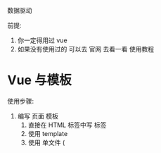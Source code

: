 数据驱动

前提: 

1. 你一定得用过 vue
2. 如果没有使用过的 可以去 官网 去看一看 使用教程


# Vue 与模板

使用步骤:

1. 编写 页面 模板 
   1. 直接在 HTML 标签中写 标签
   2. 使用 template
   3. 使用 单文件 ( <template /> )
2. 创建 Vue 的实例
   - 在 Vue 的构造函数中提供: data, methods, computed, watcher, props, ...
3. 将 Vue 挂载到 页面中 ( mount )

# 数据驱动模型

Vue 的执行流程

1. 获得模板: 模板中有 "坑"
2. 利用 Vue 构造函数中所提供的数据来 "填坑", 得到可以在页面中显示的 "标签了"
3. 将标签替换页面中原来有坑的标签

Vue 利用 我们提供的数据 和 页面中 模板 生成了 一个新的 HTML 标签 ( node 元素 ),
替换到了 页面中 放置模板的位置.


我们该怎么实现???


# 简单的模板渲染



# 虚拟 DOM

目标:

1. 怎么将真正的 DOM 转换为 虚拟 DOM
2. 怎么将虚拟 DOM 转换为 真正的 DOM

思路与深拷贝类似


# 函数科里化

参考资料:

- [函数式编程](https://llh911001.gitbooks.io/mostly-adequate-guide-chinese/content/)
- [维基百科](https://zh.wikipedia.org/wiki/%E6%9F%AF%E9%87%8C%E5%8C%96)

概念:

1. 科里化: 一个函数原本有多个参数, 之传入**一个**参数, 生成一个新函数, 由新函数接收剩下的参数来运行得到结构.
2. 偏函数: 一个函数原本有多个参数, 之传入**一部分**参数, 生成一个新函数, 由新函数接收剩下的参数来运行得到结构.
3. 高阶函数: 一个函数**参数是一个函数**, 该函数对参数这个函数进行加工, 得到一个函数, 这个加工用的函数就是高阶函数.

为什么要使用科里化? 为了提升性能. 使用科里化可以缓存一部分能力.

使用两个案例来说明:

1. 判断元素
2. 虚拟 DOM 的 render 方法

1. 判断元素:

Vue 本质上是使用 HTML 的字符串作为模板的, 将字符串的 模板 转换为 AST, 再转换为 VNode.

- 模板 -> AST
- AST -> VNode
- VNode -> DOM

那一个阶段最消耗性能?

最消耗性能是字符串解析 ( 模板 -> AST )

例子: let s = "1 + 2 * ( 3 + 4 * ( 5 + 6 ) )"
写一个程序, 解析这个表达式, 得到结果 ( 一般化 )
我们一般会将这个表达式转换为 "波兰式" 表达式, 然后使用栈结构来运算

在 Vue 中每一个标签可以是真正的 HTML 标签, 也可以是自定义组件, 问怎么区分???

在 Vue 源码中其实将所有可以用的 HTML 标签已经存起来了.

假设这里是考虑几个标签:

```js
let tags = 'div,p,a,img,ul,li'.split(',');
```

需要一个函数, 判断一个标签名是否为 内置的 标签

```js
function isHTMLTag( tagName ) {
  tagName = tagName.toLowerCase();
  if ( tags.indexOf( tagName ) > -1 ) return true;
  return false;
}
```

模板是任意编写的, 可以写的很简单, 也可以写到很复杂, indexOf 内部也是要循环的

如果有 6 中内置标签, 而模板中有 10 个标签需要判断, 那么就需要执行 60 次循环


2. 虚拟 DOM 的 render 方法

思考: vue 项目 *模板 转换为 抽象语法树* 需要执行几次??? 

- 页面一开始加载需要渲染
- 每一个属性 ( 响应式 ) 数据在发生变化的时候 要渲染
- watch, computed 等等

我们昨天写的代码 每次需要渲染的时候, 模板就会被解析一次 ( 注意, 这里我们简化了解析方法 )

render 的作用是将 虚拟 DOM 转换为 真正的 DOM 加到页面中

- 虚拟 DOM 可以降级理解为 AST
- 一个项目运行的时候 模板是不会变 的, 就表示 AST 是不会变的

我们可以将代码进行优化, 将 虚拟 DOM 缓存起来, 生成一个函数, 函数只需要传入数据 就可以得到 真正的 DOM





## 讨论

- 这样的闭包会内存泄漏吗老师?
  - 性能一定是会有问题
  - 尽可能的提高性能
- 原生的好多东西都忘记了，不知道从哪学起？


# 问题

问题:

- 没明白柯里化怎么就只要循环一次。昨天 讲的 
  - **缓存一部分行为**
- mountComponent 这个函数里面的内容 没太理解 ( 具体 )
- call


makeMap( [ 'div', 'p' ] ) 需要遍历这个数据 生成 键值对 

```
let set = {
  div: true
  p: true
}

set[ 'div' ] // ture

set[ 'Navigator' ] // undefined -> false
```

但是如果是使用的函数, 每次都需要循环遍历判断是不是数组中的


# 响应式原理

- 我们在使用 Vue 时候, 赋值属性获得属性都是直接使用的 Vue 实例
- 我们在设计属性值的时候, 页面的数据更新

```js
Object.defineProperty( 对象, '设置什么属性名', {
  writeable
  configurable
  enumerable:  控制属性是否可枚举, 是不是可以被 for-in 取出来
  set() {}  赋值触发
  get() {}  取值触发
} )
```

```js
// 简化后的版本
function defineReactive( target, key, value, enumerable ) {
  // 函数内部就是一个局部作用域, 这个 value 就只在函数内使用的变量 ( 闭包 )
  Object.defineProperty( target, key, {
    configurable: true,
    enumerable: !!enumerable,

    get () {
      console.log( `读取 o 的 ${key} 属性` ); // 额外
      return value;
    },
    set ( newVal ) {
      console.log( `设置 o 的 ${key} 属性为: ${newVal}` ); // 额外
      value = newVal;
    }
  } )
}
```


实际开发中对象一般是有多级

```js
let o = {
  list: [
    {  }
  ],
  ads: [
    { }
  ],
  user: {

  }
}
```

怎么处理呢??? 递归


对于对象可以使用 递归来响应式化, 但是数组我们也需要处理

- push
- pop
- shift
- unshift
- reverse
- sort
- splice

要做什么事情呢?

1. 在改变数组的数据的时候, 要发出通知
   - Vue 2 中的缺陷, 数组发生变化, 设置 length 没法通知 ( Vue 3 中使用 Proxy 语法 ES6 的语法解决了这个问题 )
2. 加入的元素应该变成响应式的

技巧: 如果一个函数已经定义了, 但是我们需要扩展其功能, 我们一般的处理办法:

1. 使用一个临时的函数名存储函数
2. 重新定义原来的函数
3. 定义扩展的功能
4. 调用临时的那个函数


扩展数组的 push 和 pop 怎么处理呢???

- 直接修改 prototype **不行**
- 修改要进行响应式化的数组的原型 ( __proto__ )

已经将对象改成响应式的了. 但是如果直接给对象赋值, 赋值另一个对象, 那么就不是响应式的了, 怎么办? ( 作业 )

```
// 继承关系: arr -> Array.prototype -> Object.prototype -> ...
// 继承关系: arr -> 改写的方法 -> Array.prototype -> Object.prototype -> ...
```





# 发布订阅模式

任务:

- 作业
- 代理方法 ( app.name, app._data.name )
- 事件模型 ( node: event 模块 )
- vue 中 Observer 与 Watcher 和 Dep

代理方法, 就是要将 app._data 中的成员 给 映射到 app 上 

由于需要在更新数据的时候, 更新页面的内容
所以 app._data 访问的成员 与 app 访问的成员应该时同一个成员

由于 app._data 已经是响应式的对象了, 所以只需要让 app 访问的成员去访问 app._data 的对应成员就可以了.

例如:

```js
app.name 转换为 app._data.name
app.xxx 转换为 app._data.xxx
```

引入了一个函数 proxy( target, src, prop ), 将 target 的操作 映射到 src.prop 上
这里是因为当时没有 `Proxy` 语法 ( ES6 )

我们之前处理的 rectify 方法已经不行了, 我们需要一个新的方法来处理

提供一个 Observer 的方法, 在方法中对 属性进行处理
可以将这个方法封装发到 initData 方法中


## 解释 proxy

```js
app._data.name
// vue 设计, 不希望访问 _ 开头的数据
// vue 中有一个潜规则:
//  - _ 开头的数据是私有数据
//  - $ 开头的是只读数据
app.name
// 将 对 _data.xxx 的访问 交给了 实例

// 重点: 访问 app 的 xxx 就是在访问 app._data.xxx
```

假设:

```js
var  o1 = { name: '张三' };
// 要有一个对象 o2, 在访问 o2.name 的时候想要访问的是 o1.name
Object.defineProperty( o2, 'name', {
  get() {
    return o1.name
  }
} );
```

访问 app 的 xxx 就是在访问 app._data.xxx

```js
Object.defineProperty( app, 'name', {
  get() {
    return app._data.name
  },
  set( newVal ) {
    app._data.name = newVal;
  }
} )
```

将属性的操作转换为 参数

```js
function proxy( app, key ) {
  Object.defineProperty( app, key, {
    get() {
      return app._data[ key ]
    },
    set( newVal ) {
      app._data[ key ] = newVal;
    }
  } )
}
```

问题: 

在 vue 中不仅仅是只有 data 属性, properties 等等 都会挂载到 Vue 实例上

```js
function proxy( app, prop, key ) {
  Object.defineProperty( app, key, {
    get() {
      return app[ prop ][ key ]
    },
    set( newVal ) {
      app[ prop ][ key ] = newVal;
    }
  } )
};

// 如果将 _data 的成员映射到 实例上
proxy( 实例, '_data', 属性名 )
// 如果要 _properties 的成员映射到 实例上
proxy( 实例, '_properties', 属性名 )
```

# 发布订阅模式

目标: 解耦, 让各个模块之间没有紧密的联系

现在的处理办法是 属性在更新的 时候 调用 mountComponent 方法. 

问题: mountComponent 更新的是什么??? (现在) 全部的页面 -> 当前虚拟 DOM 对应的页面 DOM

在 Vue 中, 整个的更新是按照组件为单位进行 **判断**, 已节点为单位进行更新.

- 如果代码中没有自定义组件, 那么在比较算法的时候, 我们会将全部的模板 对应的 虚拟 DOM 进行比较.
- 如果代码中含有自定义组件, 那么在比较算法的时候, 就会判断更新的是哪一些组件中的属性, 只会判断更新数据的组件, 其他组件不会更新.

复杂的页面是有很多组件构成. 每一个属性要更新的都要调用 更新的方法?

**目标, 如果修改了什么属性, 就尽可能只更新这些属性对应的页面 DOM**

这样就一定不能将更新的代码写死.

例子: 预售可能一个东西没有现货, 告诉老板, 如果东西到了 就告诉我. 

老板就是发布者
订阅什么东西作为中间媒介
我就是订阅者

使用代码的结构来描述:

1. 老板提供一个 账簿( 数组 )
2. 我可以根据需求订阅我的商品( 老板要记录下 谁 定了什么东西, 在数组中存储 某些东西 )
3. 等待, 可以做其他的事情
4. 当货品来到的时候, 老板就查看 账簿, 挨个的打电话 ( 遍历数组, 取出数组的元素来使用 )

实际上就是事件模型

1. 有一个 event 对象
2. on, off, emit 方法

实现事件模型, 思考怎么用?

1. event 是一个全局对象
2. event.on( '事件名', 处理函数 ), 订阅事件
   1. 事件可以连续订阅
   2. 可以移除: event.off()
      1. 移除所有
      2. 移除某一个类型的事件
      3. 移除某一个类型的某一个处理函数
3. 写别的代码
4. event.emit( '事件名', 参数 ), 先前注册的事件处理函数就会依次调用

原因:

1. 描述发布订阅模式
2. 后面会使用到事件


发布订阅模式 ( 形式不局限于函数, 形式可以是对象等 ) :

1. 中间的**全局的容器**, 用来**存储**可以被触发的东西( 函数, 对象 )
2. 需要一个方法, 可以往容器中**传入**东西 ( 函数, 对象 )
3. 需要一个方法, 可以将容器中的东西取出来**使用**( 函数调用, 对象的方法调用 )

Vue 模型

页面中的变更 ( diff ) 是一组件为单位

- 如果页面中只有一个组件 ( Vue 实例 ), 不会有性能损失
- 但是如果页面中有多个组件 ( 多 watcher 的一种情况 ), 第一次会有 多个组件的 watcher 存入到 全局watcher 中.
  - 如果修改了局部的数据( 例如其中一个组件的数据 )
  - 表示只会对该组件进行 diff 算法, 也就是说只会重新生成该组件的 抽象语法树
  - 只会访问该组件的 watcher
  - 也就表示再次往全局存储的只有该组件的 watcher
  - 页面更新的时候也就只需要更新一部分


# 改写 observe 函数

缺陷:

- 无法处理数组
- 响应式无法在中间集成 Watcher 处理
- 我们实现的 rectify 需要和实例紧紧的绑定在一起, 分离 ( 解耦 )

## 问题

- observe  还没对单独的数组元素做处理吧? 


# 引入 Watcher

问题:

- 模型 ( 图 )
- 关于 this 的问题


实现:

分成两步:

1. 只考虑修改后刷新 ( 响应式 )
2. 再考虑依赖收集 ( 优化 )


在 Vue 中提供一个构造函数 Watcher
Watcher 会有一些方法: 

- get() 用来进行**计算**或**执行**处理函数
- update() 公共的外部方法, 该方法会触发内部的 run 方法
- run() 运行, 用来判断内部是使用异步运行还是同步运行等, 这个方法最终会调用内部的 get 方法
- cleanupDep() 简单理解为清除队列

我们的页面渲染是上面那一个方法执行的呢???

我们的 watcher 实例有一个属性 vm, 表示的就是 当前的 vue 实例


# 引入 Dep 对象

该对象提供 依赖收集 ( depend ) 的功能, 和 派发更新 ( notify ) 的功能

在 notify 中去调用 watcher 的 update 方法



# Watcher 与 Dep

之前将 渲染 Watcher 放在全局作用域上, 这样处理是有问题的

- vue 项目中包含很多的组件, 各个组件是**自治**
  - 那么 watcher 就可能会有多个
  - 每一个 watcher 用于描述一个渲染行为 或 计算行为
    - 子组件发生数据的更新, 页面需要重新渲染 ( 真正的 Vue 中是**局部**渲染 )
    - 例如 vue 中推荐是使用 计算属性 代替复杂的 插值表达式.
      - 计算属性是会伴随其使用的属性的变化而变化的
      - `name: () => this.firstName + this.lastName` 
        - 计算属性 依赖于 属性 firstName 和 属性 lastName
        - 只要被依赖的属性发生变化, 那么就会促使计算属性 **重新计算** ( Watcher )
- 依赖收集与派发更新是怎么运行起来的

**我们在访问的时候 就会进行收集, 在修改的时候就会更新, 那么收集什么就更新什么**

所谓的依赖收集 **实际上就是告诉当前的 watcher 什么属性被访问了**, 
那么在这个 watcher 计算的时候 或 渲染页面的时候 就会 将这些收集到的属性进行更新.


如何将 属性与 当前 watcher 关联起来??

- 在全局 准备一个 targetStack ( watcher 栈, 简单的理解为 watcher "数组", 把一个操作中需要使用的 watcher 都存储起来 )
- 在 Watcher 调用 get 方法的时候, 将当前 Watcher 放到全局, 在 get 之前结束的时候(之后), 将这个 全局的 watcher 移除. 提供: pushTarget, popTarget
- 在每一个属性中 都有 一个 Dep 对象


我们在访问对象属性的时候 ( get ), 我们的渲染 watcher 就在全局中.
将 属性与 watcher 关联, 其实就是将当前渲染的 watcher 存储到属性相关的 dep 中.
同时, 将 dep 也存储到 当前全局的 watcher 中. ( 互相引用的关系 )

- 属性引用了当前的渲染 watcher, **属性知道谁渲染它**
- 当前渲染 watcher 引用了 访问的属性 ( Dep ), **当前的 Watcher 知道渲染了什么属性**


我们的 dep 有一个方法, 叫 notify() 
内部就是将 dep 中的 subs 取出来, 依次调用其 update 方法.

subs 中存储的是 **知道要渲染什么属性的 watcher**



# 梳理 Watcher 与 Dep 与属性的关系

假设: 有三个属性 name, age, gender. 页面将三个属性渲染出来



# flow 的基本用法

> https://flow.org/

flow 本身 只是一个 静态的 语法 检查工具

优势:

1. 足够简单, 合适使用
2. **可以为已有的项目, 进行优化**
3. 为 ts 可以做一个铺垫

准备使用: 

用法: 

1. 使用命令行工具
   - 编写代码, 执行命令检查如果有问题 则提示, 没问题跳过 ( 和传统编译型语言 非常类似 )
2. 使用 IDE 插件 ( 推荐 )
   - 所见即所得
  

安装的内容

1. flow-bin 它就是 flow 的静态类型检查工具 ( 主程序 ).
2. 编译器 ( compiler ), 例如 flow-remove-types, 将类型的语法结构删除掉, 还原成 纯 js 的文件.


```js
// note
// flow 是一个静态类型的检查工具
// 给 js 增加了 类型

// 在变量的名字后面 跟上 `:类型名`

// 在使用的 需要在文件一开始的时候使用注释 
// 使用这个注释是告诉 flow 工具 需要检查这个文件, 如果不使用这个注释 flow 工具就会忽略该文件

// @flow

/* @flow */
```


## flow 命令行工具的用法

首先需要安装软件

```sh
$ npm i flow-bin flow-remove-types
```

编写代码

1. 代码中添加 一个 注释 `// @flow ` 或者 `/* @flow */` 
2. 在运行 flow 之前, 使用 `npx flow init` 初始化

检查代码

```sh
$ npx flow
```

注意: `npx` 是 node 工具, 是为了使用项目文件夹下 node_modules 中的可执行程序的工具

## flow-remove-types

将代码转换为纯 js 的代码

```sh
npx flow-remove-types 源文件 -d 生成的文件
```

一般会将该命令配置 到 package.json 文件中


## 使用 IDE 插件

> 补充一下: 第一次打开 flow 代码的时候, VS CODE 会下滑红色波浪线

推荐使用 flow language support 这个插件 ( VS Code 编辑器 )



## Vue 源码说明

.flowconfig 中

module.name_mapper='^sfc/\(.*\)$' -> '<PROJECT_ROOT>/src/sfc/\1'

的含义是将 代码中 from 后面导入模块使用的路径 `sfc/xxx/aa` 映射到 `项目根目录/src/sfc/xxx/aa`


# rollup 的基本用法

> https://www.rollupjs.com/

注意:

1. 版本, 生成文件的版本
2. 使用模块化的语法是 ES6 语法 ( http://es6.ruanyifeng.com/#docs/module )

使用 

1. 安装 ( 局部 安装 )
2. rollup 源文件的路径 --file 生成文件的路径 --format umd --name 生成的库的名字




面试题:

```js
let params = 'a=b&c=d&e=f';

// params.split( '&' ).reduce( (res, v) => {
//   let kv = v.split( '=' );
//   res[ kv[ 0 ] ] = kv[ 1 ];
//   return res;
// }, {} );

let t = null;
params.split( '&' ).reduce( ( res, v ) => ( t = v.split( '=' ), res[ t[ 0 ] ] = t[ 1 ], res ), {} );

```



# vue 源码解读


1. 各个文件夹的作用
2. Vue 的初始化流程

## 各个文件夹的作用

1. compiler 编译用的
   - vue 使用**字符串**作为模板
   - 在编译文件夹中存放对 模板字符串的 解析的算法, 抽象语法树, 优化等
2. core 核心, vue 构造函数, 以及生命周期等方法的部分
3. platforms 平台
   - 针对 运行的 环境 ( 设备 ), 有不同的实现
   - 也是 vue 的入口
4. server 服务端, 主要是将 vue 用在服务端的处理代码 ( 略 )
5. sfc, 单文件组件 ( 略 )
6. shared 公共工具, 方法



